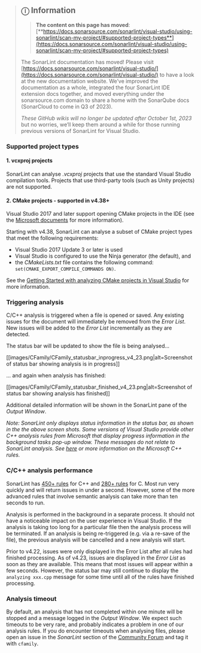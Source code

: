 > ## ⓘ **Information**
>
>>**The content on this page has moved**: [**https://docs.sonarsource.com/sonarlint/visual-studio/using-sonarlint/scan-my-project/#supported-project-types**](https://docs.sonarsource.com/sonarlint/visual-studio/using-sonarlint/scan-my-project/#supported-project-types)  
>
>The SonarLint documentation has moved! Please visit [https://docs.sonarsource.com/sonarlint/visual-studio/](https://docs.sonarsource.com/sonarlint/visual-studio/) to have a look at the new documentation website. We’ve improved the documentation as a whole, integrated the four SonarLint IDE extension docs together, and moved everything under the sonarsource.com domain to share a home with the SonarQube docs (SonarCloud to come in Q3 of 2023).
>
>*These GitHub wikis will no longer be updated after October 1st, 2023* but no worries, we’ll keep them around a while for those running previous versions of SonarLint for Visual Studio.
>

### Supported project types

#### 1. vcxproj projects
SonarLint can analyse _.vcxproj_ projects that use the standard Visual Studio compilation tools.
Projects that use third-party tools (such as Unity projects) are not supported.

#### 2. CMake projects - supported in v4.38+
Visual Studio 2017 and later support opening CMake projects in the IDE (see the [Microsoft documents](https://docs.microsoft.com/en-us/cpp/build/cmake-projects-in-visual-studio?view=msvc-160) for more information).

Starting with v4.38, SonarLint can analyse a subset of CMake project types that meet the following requirements:
* Visual Studio 2017 Update 3 or later is used
* Visual Studio is configured to use the Ninja generator (the default), and
* the _CMakeLists.txt_ file contains the following command: `set(CMAKE_EXPORT_COMPILE_COMMANDS ON)`.

See the [Getting Started with analyzing CMake projects in Visual Studio](https://github.com/SonarSource/sonarlint-visualstudio/wiki/Getting-Started-with-analyzing-CMake-projects-in-Visual-Studio) for more information.

### Triggering analysis

C/C++ analysis is triggered when a file is opened or saved. Any existing issues for the document will immediately be removed from the _Error List_. 
New issues will be added to the _Error List_ incrementally as they are detected.

The status bar will be updated to show the file is being analysed...

[[images/CFamily/CFamily_statusbar_inprogress_v4_23.png|alt=Screenshot of status bar showing analysis is in progress]]

... and again when analysis has finished:

[[images/CFamily/CFamily_statusbar_finished_v4_23.png|alt=Screenshot of status bar showing analysis has finished]]

Additional detailed information will be shown in the SonarLint pane of the _Output Window_.

_Note: SonarLint only displays status information in the status bar, as shown in the the above screen shots. Some versions of Visual Studio provide other C++ analysis rules from Microsoft that display progress information in the background tasks pop-up window. These messages do not relate to SonarLint analysis. See [here](https://docs.microsoft.com/en-us/cpp/code-quality/code-analysis-for-c-cpp-overview?view=vs-2019) or more information on the Microsoft C++ rules._

### C/C++ analysis performance

SonarLint has [450+ rules](https://rules.sonarsource.com/cpp) for C++ and [280+ rules](https://rules.sonarsource.com/c) for C. Most run very quickly and will return issues in under a second. However, some of the more advanced rules that involve semantic analysis can take more than ten seconds to run.

Analysis is performed in the background in a separate process. It should not have a noticeable impact on the user experience in Visual Studio.
If the analysis is taking too long for a particular file then the analysis process will be terminated. If an analysis is being re-triggered (e.g. via a re-save of the file), the previous analysis will be cancelled and a new analysis will start.

Prior to v4.22, issues were only displayed in the Error List after all rules had finished processing. As of v4.23, issues are displayed in the _Error List_ as soon as they are available. This means that most issues will appear within a few seconds. However, the status bar may still continue to display the `analyzing xxx.cpp` message for some time until all of the rules have finished processing.


### Analysis timeout
By default, an analysis that has not completed within one minute will be stopped and a message logged in the _Output Window_.
We expect such timeouts to be very rare, and probably indicates a problem in one of our analysis rules. If you do encounter timeouts when analysing files, please open an issue in the _SonarLint_ section of the [Community Forum](https://community.sonarsource.com/c/help/sl/11) and tag it with `cfamily`.